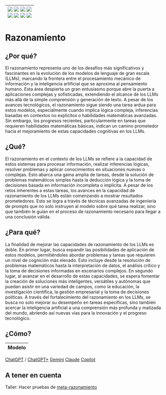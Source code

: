 <div align=right>

|[![](https://img.shields.io/badge/-Inicio-FFF?style=flat&logo=Emlakjet&logoColor=black)](/README.md) [![](https://img.shields.io/badge/-Introducción-FFF?style=flat&logo=abbrobotstudio&logoColor=black)](/documentos/intro.md) [![](https://img.shields.io/badge/-Modelos_de_lenguaje-FFF?style=flat&logo=LiveChat&logoColor=black)](/documentos/LLMs.md) [![](https://img.shields.io/badge/-Panorámica-FFF?style=flat&logo=openstreetmap&logoColor=black)](/documentos/panoramica.md)<br>  [![](https://img.shields.io/badge/-Prompts-FFF?style=flat&logo=Proton&logoColor=black)](/documentos/prompts/README.md) [![](https://img.shields.io/badge/-Ing,_de_prompts-FFF?style=flat&logo=googleearthengine&logoColor=black)](/documentos/ingenieriaDePrompts/README.md) [![](https://img.shields.io/badge/-Patrones-FFF?style=flat&logo=textpattern&logoColor=black)](/documentos/ingenieriaDePrompts/patrones/README.md) [![](https://img.shields.io/badge/-Casos_de_uso-FFF?style=flat&logo=gitbook&logoColor=black)](/documentos/casosDeUso/README.md)|
|-:|

</div>

# Razonamiento

## ¿Por qué?

El razonamiento representa uno de los desafíos más significativos y fascinantes en la evolución de los modelos de lenguaje de gran escala (LLMs), marcando la frontera entre el procesamiento mecánico de información y la inteligencia artificial que se aproxima al pensamiento humano. Esta área despierta un gran entusiasmo porque abre la puerta a aplicaciones complejas y sofisticadas, extendiendo el alcance de los LLMs más allá de la simple comprensión y generación de texto. A pesar de los avances tecnológicos, el razonamiento sigue siendo una tarea ardua para estos modelos, especialmente cuando implica lógica compleja, inferencias basadas en contextos no explícitos o habilidades matemáticas avanzadas. Sin embargo, los progresos recientes, particularmente en tareas que requieren habilidades matemáticas básicas, indican un camino prometedor hacia el mejoramiento de estas capacidades cognitivas en los LLMs.

## ¿Qué?

El razonamiento en el contexto de los LLMs se refiere a la capacidad de estos sistemas para procesar información, realizar inferencias lógicas, resolver problemas y aplicar conocimientos en situaciones nuevas o complejas. Esto abarca una gama amplia de tareas, desde la solución de problemas matemáticos simples hasta la deducción lógica y la toma de decisiones basada en información incompleta o implícita. A pesar de los retos inherentes a estas tareas, los avances en la capacidad de razonamiento de los LLMs están comenzando a mostrar resultados prometedores. Esto se logra a través de técnicas avanzadas de ingeniería de prompts que no solo instruyen al modelo sobre qué tarea realizar, sino que también le guían en el proceso de razonamiento necesario para llegar a una conclusión válida.

## ¿Para qué?

La finalidad de mejorar las capacidades de razonamiento de los LLMs es doble. En primer lugar, busca expandir las posibilidades de aplicación de estos modelos, permitiéndoles abordar problemas y tareas que requieren un nivel de cognición más elevado. Esto incluye desde la resolución de problemas matemáticos hasta la interpretación de datos, el análisis crítico y la toma de decisiones informadas en escenarios complejos. En segundo lugar, al avanzar en el desarrollo de estas capacidades, se espera fomentar la creación de soluciones más inteligentes, versátiles y autónomas que puedan asistir en una variedad de campos, como la educación, la investigación científica, la gestión empresarial y la toma de decisiones políticas. A través del fortalecimiento del razonamiento en los LLMs, se busca no solo mejorar su desempeño en tareas específicas, sino también acercar la inteligencia artificial a una comprensión más profunda y matizada del mundo, abriendo así nuevas vías para la innovación y el progreso tecnológico.

## ¿Cómo?

|Modelo|
|-|
[ChatGPT](https://chat.openai.com/share/d71acc65-64e9-4c14-b5f6-07fa4a13de58) / [ChatGPT+](https://chat.openai.com/share/a803d6fa-463c-4040-923c-5ce210600382)
[Gemini](https://g.co/gemini/share/652391aa5d92)
[Claude](https://claude.ai/chat/a35f35ad-3e1d-49f7-86e1-31151e7d4b27)
[Copilot](https://copilot.microsoft.com/sl/g4lv5ZKwgyO)

## A tener en cuenta

Taller: Hacer pruebas de [meta-razonamiento](experimentoMetaRazonamiento.md)
